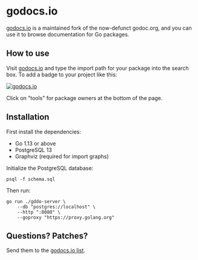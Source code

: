 # godocs.io

[godocs.io](https://godocs.io) is a maintained fork of the now-defunct
godoc.org, and you can use it to browse documentation for Go packages.

## How to use

Visit [godocs.io](https://godocs.io) and type the import path for your package
into the search box. To add a badge to your project like this:

[![godocs.io](https://godocs.io/git.sr.ht/~sircmpwn/dowork?status.svg)](https://godocs.io/git.sr.ht/~sircmpwn/dowork)

Click on "tools" for package owners at the bottom of the page.

## Installation

First install the dependencies:

- Go 1.13 or above
- PostgreSQL 13
- Graphviz (required for import graphs)

Initialize the PostgreSQL database:

	psql -f schema.sql

Then run:

	go run ./gddo-server \
		--db "postgres://localhost" \
		--http ":8080" \
		--goproxy "https://proxy.golang.org"

## Questions? Patches?

Send them to the [godocs.io list](https://lists.sr.ht/~sircmpwn/godocs.io).
